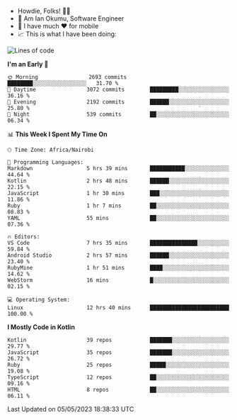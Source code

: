 
* Howdie, Folks! 👋🤓
* 🤪 Am Ian Okumu, Software Engineer
* 📱 I have much ❤️ for mobile
* 📈 This is what I have been doing:
  
<!-- <a href="https://otsembo.github.io/OtsemboPortfolio/" style="margin-right:.5%; margin-top=.5%;">
  <img align="center" src="https://github-readme-stats.vercel.app/api/top-langs/?username=otsembo&layout=compact" />
</a> -->

<!--START_SECTION:waka-->
![Lines of code](https://img.shields.io/badge/From%20Hello%20World%20I%27ve%20Written-6.8%20million%20lines%20of%20code-blue)

**I'm an Early 🐤** 

```text
🌞 Morning                2693 commits        ████████░░░░░░░░░░░░░░░░░   31.70 % 
🌆 Daytime                3072 commits        █████████░░░░░░░░░░░░░░░░   36.16 % 
🌃 Evening                2192 commits        ██████░░░░░░░░░░░░░░░░░░░   25.80 % 
🌙 Night                  539 commits         ██░░░░░░░░░░░░░░░░░░░░░░░   06.34 % 
```


📊 **This Week I Spent My Time On** 

```text
🕑︎ Time Zone: Africa/Nairobi

💬 Programming Languages: 
Markdown                 5 hrs 39 mins       ███████████░░░░░░░░░░░░░░   44.64 % 
Kotlin                   2 hrs 48 mins       ██████░░░░░░░░░░░░░░░░░░░   22.15 % 
JavaScript               1 hr 30 mins        ███░░░░░░░░░░░░░░░░░░░░░░   11.86 % 
Ruby                     1 hr 7 mins         ██░░░░░░░░░░░░░░░░░░░░░░░   08.83 % 
YAML                     55 mins             ██░░░░░░░░░░░░░░░░░░░░░░░   07.36 % 

🔥 Editors: 
VS Code                  7 hrs 35 mins       ███████████████░░░░░░░░░░   59.84 % 
Android Studio           2 hrs 57 mins       ██████░░░░░░░░░░░░░░░░░░░   23.40 % 
RubyMine                 1 hr 51 mins        ████░░░░░░░░░░░░░░░░░░░░░   14.62 % 
WebStorm                 16 mins             █░░░░░░░░░░░░░░░░░░░░░░░░   02.15 % 

💻 Operating System: 
Linux                    12 hrs 40 mins      █████████████████████████   100.00 % 
```

**I Mostly Code in Kotlin** 

```text
Kotlin                   39 repos            ███████░░░░░░░░░░░░░░░░░░   29.77 % 
JavaScript               35 repos            ███████░░░░░░░░░░░░░░░░░░   26.72 % 
Ruby                     25 repos            █████░░░░░░░░░░░░░░░░░░░░   19.08 % 
TypeScript               12 repos            ██░░░░░░░░░░░░░░░░░░░░░░░   09.16 % 
HTML                     8 repos             ██░░░░░░░░░░░░░░░░░░░░░░░   06.11 % 
```




 Last Updated on 05/05/2023 18:38:33 UTC
<!--END_SECTION:waka-->

<br />
<br />
<br />
<br />
<br />
  
  </div>
<!---
otsembo/otsembo is a ✨ special ✨ repository because its `README.md` (this file) appears on your GitHub profile.
You can click the Preview link to take a look at your changes.
--->
